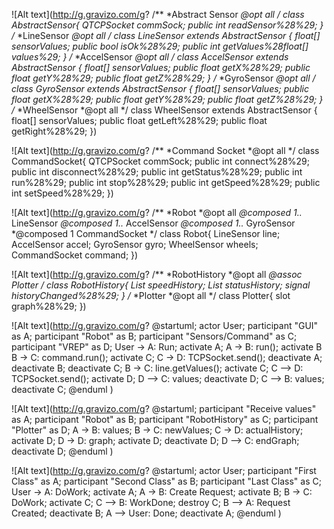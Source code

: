 ![Alt text](http://g.gravizo.com/g?
/**
*Abstract Sensor
*@opt all
*/
class AbstractSensor{
    QTCPSocket commSock;
    public int readSensor%28%29;
}
/**
*LineSensor
*@opt all
*/
class LineSensor extends AbstractSensor {
        float[] sensorValues;
        public bool isOk%28%29;
        public int getValues%28float[] values%29;
}
/**
*AccelSensor
*@opt all
*/
class AccelSensor extends AbstractSensor {
        float[] sensorValues;
        public float getX%28%29;
        public float getY%28%29;
        public float getZ%28%29;
}
/**
*GyroSensor
*@opt all
*/
class GyroSensor extends AbstractSensor {
        float[] sensorValues;
        public float getX%28%29;
        public float getY%28%29;
        public float getZ%28%29;
}
/**
*WheelSensor
*@opt all
*/
class WheelSensor extends AbstractSensor {
        float[] sensorValues;
        public float getLeft%28%29;
        public float getRight%28%29;
})

![Alt text](http://g.gravizo.com/g?
/**
*Command Socket
*@opt all
*/
class CommandSocket{
    QTCPSocket commSock;
    public int connect%28%29;
    public int disconnect%28%29;
    public int getStatus%28%29;
    public int run%28%29;
    public int stop%28%29;
    public int getSpeed%28%29;
    public int setSpeed%28%29;
})

![Alt text](http://g.gravizo.com/g?
/**
*Robot
*@opt all
*@composed 1..* LineSensor
*@composed 1..* AccelSensor
*@composed 1..* GyroSensor
*@composed 1 CommandSocket
*/
class Robot{
	LineSensor line;
	AccelSensor accel;
	GyroSensor gyro;
	WheelSensor wheels;
	CommandSocket command;
})

![Alt text](http://g.gravizo.com/g?
/**
*RobotHistory
*@opt all
*@assoc Plotter
*/
class RobotHistory{
	List speedHistory;
	List statusHistory;
	signal historyChanged%28%29;
}
/**
*Plotter
*@opt all
*/
class Plotter{
	slot graph%28%29;
})

![Alt text](http://g.gravizo.com/g?
@startuml;
actor User;
participant "GUI" as A;
participant "Robot" as B;
participant "Sensors/Command" as C;
participant "VREP" as D;
User -> A: Run;
activate A;
A -> B: run();
activate B
B -> C: command.run();
activate C;
C -> D: TCPSocket.send();
deactivate A;
deactivate B;
deactivate C;
B -> C: line.getValues();
activate C;
C --> D: TCPSocket.send();
activate D;
D --> C: values;
deactivate D;
C --> B: values;
deactivate C;
@enduml
)

![Alt text](http://g.gravizo.com/g?
@startuml;
participant "Receive values" as A;
participant "Robot" as B;
participant "RobotHistory" as C;
participant "Plotter" as D;
A -> B: values;
B -> C: newValues;
C -> D: actualHistory;
activate D;
D -> D: graph;
activate D;
deactivate D;
D --> C: endGraph;
deactivate D;
@enduml
)

![Alt text](http://g.gravizo.com/g?
@startuml;
actor User;
participant "First Class" as A;
participant "Second Class" as B;
participant "Last Class" as C;
User -> A: DoWork;
activate A;
A -> B: Create Request;
activate B;
B -> C: DoWork;
activate C;
C --> B: WorkDone;
destroy C;
B --> A: Request Created;
deactivate B;
A --> User: Done;
deactivate A;
@enduml
)